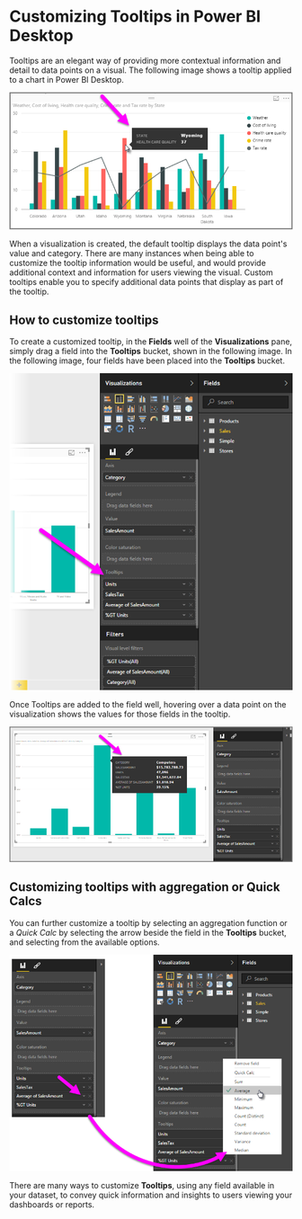 ﻿<properties
   pageTitle="Customizing tooltips in Power BI Desktop"
   description="Create custom tooltips for visuals using drag-and-drop"
   services="powerbi"
   documentationCenter=""
   authors="davidiseminger"
   manager="mblythe"
   backup=""
   editor=""
   tags=""
   qualityFocus="no"
   qualityDate=""/>

<tags
   ms.service="powerbi"
   ms.devlang="NA"
   ms.topic="article"
   ms.tgt_pltfrm="NA"
   ms.workload="powerbi"
   ms.date="12/01/2016"
   ms.author="davidi"/>

# Customizing Tooltips in Power BI Desktop

Tooltips are an elegant way of providing more contextual information and detail to data points on a visual. The following image shows a tooltip applied to a chart in Power BI Desktop.

![](media/powerbi-desktop-custom-tooltips/custom-tooltips_1.png)

When a visualization is created, the default tooltip displays the data point's value and category. There are many instances when being able to customize the tooltip information would be useful, and would provide additional context and information for users viewing the visual. Custom tooltips enable you to specify additional data points that display as part of the tooltip.

## How to customize tooltips
To create a customized tooltip, in the **Fields** well of the **Visualizations** pane, simply drag a field into the **Tooltips** bucket, shown in the following image. In the following image, four fields have been placed into the **Tooltips** bucket.

![](media/powerbi-desktop-custom-tooltips/custom-tooltips_2.png)

Once Tooltips are added to the field well, hovering over a data point on the visualization shows the values for those fields in the tooltip.

![](media/powerbi-desktop-custom-tooltips/custom-tooltips_3.png)

## Customizing tooltips with aggregation or Quick Calcs

You can further customize a tooltip by selecting an aggregation function or a *Quick Calc* by selecting the arrow beside the field in the **Tooltips** bucket, and selecting from the available options.

![](media/powerbi-desktop-custom-tooltips/custom-tooltips_4.png)

There are many ways to customize **Tooltips**, using any field available in your dataset, to convey quick information and insights to users viewing your dashboards or reports.
